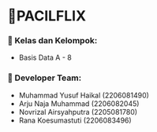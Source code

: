 # 🍿PACILFLIX

### 📝 Kelas dan Kelompok:
* Basis Data A - 8

### 👤 Developer Team:
* Muhammad Yusuf Haikal (2206081490)
* Arju Naja Muhammad (2206082045)
* Novrizal Airsyahputra (2205081780)
* Rana Koesumastuti (2206083496)